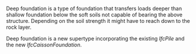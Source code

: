 ﻿Deep foundation is a type of foundation that transfers loads deeper than shallow foundation below the soft soils not capable of bearing the above structure. Depending on the soil strength it might have to reach down to the rock layer.

Deep foundation is a new supertype incorporating the existing _IfcPile_ and the new _IfcCaissonFoundation_.
